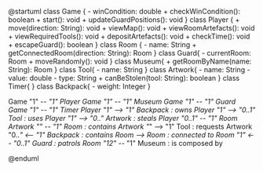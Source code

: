 @startuml
class Game {
    - winCondition: double
    + checkWinCondition(): boolean
    + start(): void
    + updateGuardPositions(): void
}
class Player {
    + move(direction: String): void
    + viewMap(): void
    + viewRoomArtefacts(): void
    + viewRequiredTools(): void
    + depositArtefacts(): void
    + checkTime(): void
    + escapeGuard(): boolean
}
class Room {
    - name: String
    + getConnectedRoom(direction: String): Room
}
class Guard{
    - currentRoom: Room
    + moveRandomly(): void
}
class Museum{
    + getRoomByName(name: String): Room
}
class Tool{
    - name: String
}
class Artwork{
    - name: String
    - value: double
    - type: String
    + canBeStolen(tool: String): boolean
}
class Timer{
}
class Backpack{
    - weight: Integer
}

Game "1" *-- "1" Player
Game "1" *-- "1" Museum
Game "1" *-- "1" Guard
Game "1" *-- "1" Timer
Player "1" --> "1" Backpack : owns
Player "1" --> "0..1" Tool : uses
Player "1" --> "0..*" Artwork : steals
Player "0..1" -- "1" Room
Artwork "*" --* "1" Room : contains
Artwork "*" --> "1" Tool : requests
Artwork "0..*" <-- "1" Backpack : contains
Room --> Room : connected to 
Room "1" <-- "0..1" Guard : patrols
Room "12" --* "1" Museum : is composed by



@enduml
